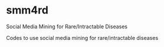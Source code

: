 # smm4rd
Social Media Mining for Rare/Intractable Diseases

Codes to use social media mining for rare/intractable diseases

